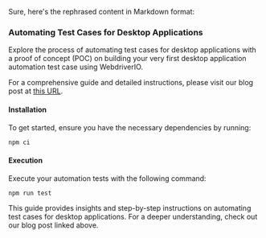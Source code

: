 Sure, here's the rephrased content in Markdown format:

### Automating Test Cases for Desktop Applications

Explore the process of automating test cases for desktop applications with a proof of concept (POC) on building your very first desktop application automation test case using WebdriverIO.

For a comprehensive guide and detailed instructions, please visit our blog post at [this URL](https://medium.com/@Amr.sa/build-your-first-automation-test-for-a-desktop-app-using-wdio-eb9322f4ada3).

#### Installation

To get started, ensure you have the necessary dependencies by running:

```bash
npm ci
```

#### Execution

Execute your automation tests with the following command:

```bash
npm run test
```

This guide provides insights and step-by-step instructions on automating test cases for desktop applications. For a deeper understanding, check out our blog post linked above.